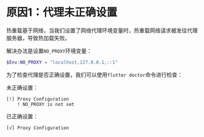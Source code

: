 # 原因1：代理未正确设置

热重载基于网络，当我们设置了网络代理环境变量时，热重载网络请求被发往代理服务器，导致热加载失败。

解决办法是设置`NO_PROXY`环境变量：

```powershell
$Env:NO_PROXY = "localhost,127.0.0.1,::1"
```

为了检查代理是否正确设置，我们可以使用`flutter doctor`命令进行检查：

未正确设置：

```
[!] Proxy Configuration
    ! NO_PROXY is not set
```

已正确设置：

```
[√] Proxy Configuration
```